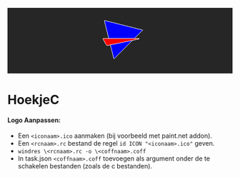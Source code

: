 ![](afbeeldingen/Logo/Logo_Hoofd.png)

# HoekjeC

#### Logo Aanpassen:
- Een `<iconaam>.ico` aanmaken (bij voorbeeld met paint.net addon).
- Een `<rcnaam>.rc` bestand de regel `id ICON "<iconaam>.ico"` geven.
- `windres \<rcnaam>.rc -o \<coffnaam>.coff`
- In task.json `<coffnaam>.coff` toevoegen als argument onder de te schakelen bestanden (zoals de c bestanden).